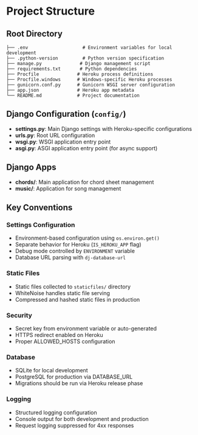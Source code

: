 # Project Structure

## Root Directory
```
├── .env                    # Environment variables for local development
├── .python-version         # Python version specification
├── manage.py              # Django management script
├── requirements.txt       # Python dependencies
├── Procfile              # Heroku process definitions
├── Procfile.windows      # Windows-specific Heroku processes
├── gunicorn.conf.py      # Gunicorn WSGI server configuration
├── app.json              # Heroku app metadata
└── README.md             # Project documentation
```

## Django Configuration (`config/`)
- **settings.py**: Main Django settings with Heroku-specific configurations
- **urls.py**: Root URL configuration
- **wsgi.py**: WSGI application entry point
- **asgi.py**: ASGI application entry point (for async support)

## Django Apps
- **chords/**: Main application for chord sheet management
- **music/**: Application for song management

## Key Conventions

### Settings Configuration
- Environment-based configuration using `os.environ.get()`
- Separate behavior for Heroku (`IS_HEROKU_APP` flag)
- Debug mode controlled by `ENVIRONMENT` variable
- Database URL parsing with `dj-database-url`

### Static Files
- Static files collected to `staticfiles/` directory
- WhiteNoise handles static file serving
- Compressed and hashed static files in production

### Security
- Secret key from environment variable or auto-generated
- HTTPS redirect enabled on Heroku
- Proper ALLOWED_HOSTS configuration

### Database
- SQLite for local development
- PostgreSQL for production via DATABASE_URL
- Migrations should be run via Heroku release phase

### Logging
- Structured logging configuration
- Console output for both development and production
- Request logging suppressed for 4xx responses